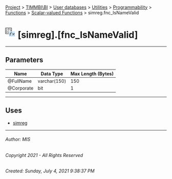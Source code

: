 #### 

[Project](../../../../../../index.md) > [TIMMBI\\BI](../../../../../index.md) > [User databases](../../../../index.md) > [Utilities](../../../index.md) > [Programmability](../../index.md) > [Functions](../index.md) > [Scalar-valued Functions](Scalar-valued_Functions.md) > simreg.fnc_IsNameValid

# ![Scalar-valued Functions](../../../../../../Images/Function_Scalar32.png) [simreg].[fnc_IsNameValid]

---

## <a name="#parameters"></a>Parameters

| Name | Data Type | Max Length (Bytes) |
|---|---|---|
| @FullName | varchar(150) | 150 |
| @Corporate | bit | 1 |


---

## <a name="#uses"></a>Uses

* [simreg](../../../Security/Schemas/simreg.md)


---

###### Author:  MIS

###### Copyright 2021 - All Rights Reserved

###### Created: Sunday, July 4, 2021 9:38:37 PM

